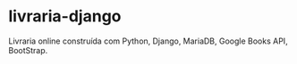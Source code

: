 # livraria-django
 Livraria online construída com Python, Django, MariaDB, Google Books API, BootStrap. 
